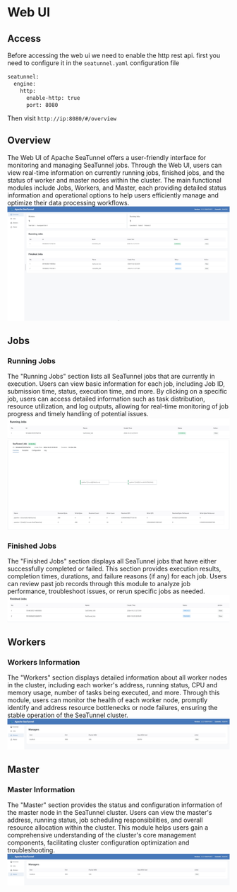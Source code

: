# Web UI

## Access

Before accessing the web ui we need to enable the http rest api. first you need to configure it in the `seatunnel.yaml` configuration file

```
seatunnel:
  engine:
    http:
      enable-http: true
      port: 8080

```

Then visit `http://ip:8080/#/overview`

## Overview

The Web UI of Apache SeaTunnel offers a user-friendly interface for monitoring and managing SeaTunnel jobs. Through the Web UI, users can view real-time information on currently running jobs, finished jobs, and the status of worker and master nodes within the cluster. The main functional modules include Jobs, Workers, and Master, each providing detailed status information and operational options to help users efficiently manage and optimize their data processing workflows.
![overview.png](../../images/ui/overview.png)

## Jobs

### Running Jobs

The "Running Jobs" section lists all SeaTunnel jobs that are currently in execution. Users can view basic information for each job, including Job ID, submission time, status, execution time, and more. By clicking on a specific job, users can access detailed information such as task distribution, resource utilization, and log outputs, allowing for real-time monitoring of job progress and timely handling of potential issues.
![running.png](../../images/ui/running.png)
![detail.png](../../images/ui/detail.png)

### Finished Jobs

The "Finished Jobs" section displays all SeaTunnel jobs that have either successfully completed or failed. This section provides execution results, completion times, durations, and failure reasons (if any) for each job. Users can review past job records through this module to analyze job performance, troubleshoot issues, or rerun specific jobs as needed.
![finished.png](../../images/ui/finished.png)

## Workers

### Workers Information

The "Workers" section displays detailed information about all worker nodes in the cluster, including each worker's address, running status, CPU and memory usage, number of tasks being executed, and more. Through this module, users can monitor the health of each worker node, promptly identify and address resource bottlenecks or node failures, ensuring the stable operation of the SeaTunnel cluster.
![workers.png](../../images/ui/workers.png)

## Master

### Master Information

The "Master" section provides the status and configuration information of the master node in the SeaTunnel cluster. Users can view the master's address, running status, job scheduling responsibilities, and overall resource allocation within the cluster. This module helps users gain a comprehensive understanding of the cluster's core management components, facilitating cluster configuration optimization and troubleshooting.
![master.png](../../images/ui/master.png)
